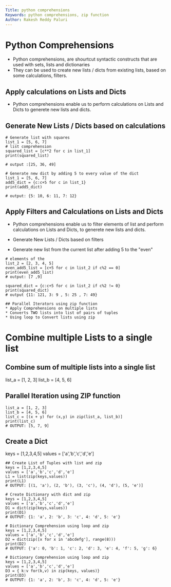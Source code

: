 ```yaml
---
Title: python comprehensions
Keywords: python comprehensions, zip function
Author: Rakesh Reddy Paluri
---
```


# Python Comprehensions 
* Python comprehensions, are shourtcut syntactic constructs that are
  used with sets, lists and dictionaries
* They can be used to create new lists / dicts from existing lists, based on 
  some calculations, filters.

## Apply calculations on Lists and Dicts
* Python comprehensions enable us to perform calculations on Lists and Dicts
  to generete new lists and dicts.

## Generate New Lists / Dicts based on calculations


```
# Generate list with squares 
list_1 = [5, 6, 7]
# list comprehension
squared_list = [c**2 for c in list_1]
print(squared_list)

# output :[25, 36, 49]
```
```
# Generate new dict by adding 5 to every value of the dict
list_1 = [5, 6, 7]
add5_dict = {c:c+5 for c in list_1}
print(add5_dict)

# output: {5: 10, 6: 11, 7: 12}
```


## Apply Filters and Calculations on Lists and Dicts
* Python comprehensions enable us to filter elements of list and perform 
  calculations on Lists and Dicts, to generete new lists and dicts.

* Generate New Lists / Dicts based on filters
* Generate new list from the current list after adding 5 to the "even" 

```
# elements of the 
list_2 = [2, 3, 4, 5]
even_add5_list = [c+5 for c in list_2 if c%2 == 0]
print(even_add5_list)
# output: [7 ,9]
```
```
squared_dict = {c:c+5 for c in list_2 if c%2 != 0}
print(squared_dict)
# output {11: 121, 3: 9 , 5: 25 , 7: 49}
```
```
## Parallel Iterators using zip function
* Apply Comprehensions on multiple lists
* Converts TWO lists into list of pairs of tuples
* Using loop to Convert lists using zip
```

# Combine multiple Lists to a single list

## Combine sum of multiple lists into a single list
list_a = [1, 2, 3]
list_b = [4, 5, 6]

## Parallel Iteration using ZIP function
```
list_a = [1, 2, 3]
list_b = [4, 5, 6]
list_c = [(x + y) for (x,y) in zip(list_a, list_b)]
print(list_c)
# OUTPUT: [5, 7, 9]
```


## Create a Dict
keys = [1,2,3,4,5]
values = ['a','b','c','d','e']
```
## Create List of Tuples with list and zip
keys = [1,2,3,4,5]
values = ['a','b','c','d','e']
L1 = list(zip(keys,values))
print(L1)
# OUTPUT: [(1, 'a'), (2, 'b'), (3, 'c'), (4, 'd'), (5, 'e')]
```
```
# Create Dictionary with dict and zip
keys = [1,2,3,4,5]
values = ['a','b','c','d','e']
D1 = dict(zip(keys,values))
print(D1)
# OUTPUT: {1: 'a', 2: 'b', 3: 'c', 4: 'd', 5: 'e'}
```
```
# Dictionary Comprehension using loop and zip
keys = [1,2,3,4,5]
values = ['a','b','c','d','e']
D2 = dict(zip([x for x in 'abcdefg'], range(8)))
print(D2)
# OUTPUT: {'a': 0, 'b': 1, 'c': 2, 'd': 3, 'e': 4, 'f': 5, 'g': 6}
```
```
# Dictionary Comprehension using loop and zip
keys = [1,2,3,4,5]
values = ['a','b','c','d','e']
D3 = { k:v for(k,v) in zip(keys, values)}
print(D3)
# OUTPUT: {1: 'a', 2: 'b', 3: 'c', 4: 'd', 5: 'e'}
```
